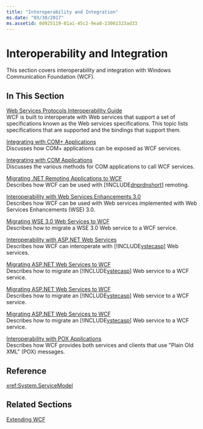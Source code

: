 ```yaml
---
title: "Interoperability and Integration"
ms.date: "03/30/2017"
ms.assetid: 0d925119-01a1-45c2-9ea0-23061323ad33
---
```

# Interoperability and Integration
This section covers interoperability and integration with Windows Communication Foundation (WCF).  
  
## In This Section  
 [Web Services Protocols Interoperability Guide](../../../../docs/framework/wcf/feature-details/web-services-protocols-interoperability-guide.md)  
 WCF is built to interoperate with Web services that support a set of specifications known as the Web services specifications. This topic lists specifications that are supported and the bindings that support them.  
  
 [Integrating with COM+ Applications](../../../../docs/framework/wcf/feature-details/integrating-with-com-plus-applications.md)  
 Discusses how COM+ applications can be exposed as WCF services.  
  
 [Integrating with COM Applications](../../../../docs/framework/wcf/feature-details/integrating-with-com-applications.md)  
 Discusses the various methods for COM applications to call WCF services.  
  
 [Migrating .NET Remoting Applications to WCF](../../../../docs/framework/wcf/feature-details/migrating-net-remoting-applications-to-wcf.md)  
 Describes how WCF can be used with [!INCLUDE[dnprdnshort](../../../../includes/dnprdnshort-md.md)] remoting.  
  
 [Interoperability with Web Services Enhancements 3.0](../../../../docs/framework/wcf/feature-details/interoperability-with-web-services-enhancements-3-0.md)  
 Describes how WCF can be used with Web services implemented with Web Services Enhancements (WSE) 3.0.  
  
 [Migrating WSE 3.0 Web Services to WCF](../../../../docs/framework/wcf/feature-details/migrating-wse-3-0-web-services-to-wcf.md)  
 Describes how to migrate a WSE 3.0 Web service to a WCF service.  
  
 [Interoperability with ASP.NET Web Services](../../../../docs/framework/wcf/feature-details/interop-with-aspnet-web-services.md)  
 Describes how WCF can interoperate with [!INCLUDE[vstecasp](../../../../includes/vstecasp-md.md)] Web services.  
  
 [Migrating ASP.NET Web Services to WCF](../../../../docs/framework/wcf/feature-details/migrating-aspnet-web-services-to-wcf.md)  
 Describes how to migrate an [!INCLUDE[vstecasp](../../../../includes/vstecasp-md.md)] Web service to a WCF service.  
  
 [Migrating ASP.NET Web Services to WCF](../../../../docs/framework/wcf/feature-details/migrating-aspnet-web-services-to-wcf.md)  
 Describes how to migrate an [!INCLUDE[vstecasp](../../../../includes/vstecasp-md.md)] Web service to a WCF service.  
  
 [Migrating ASP.NET Web Services to WCF](../../../../docs/framework/wcf/feature-details/migrating-aspnet-web-services-to-wcf.md)  
 Describes how to migrate an [!INCLUDE[vstecasp](../../../../includes/vstecasp-md.md)] Web service to a WCF service.  
  
 [Interoperability with POX Applications](../../../../docs/framework/wcf/feature-details/interoperability-with-pox-applications.md)  
 Describes how WCF provides both services and clients that use "Plain Old XML" (POX) messages.  
  
## Reference  
 <xref:System.ServiceModel>  
  
## Related Sections  
 [Extending WCF](../../../../docs/framework/wcf/extending/index.md)
